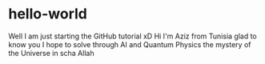 # hello-world
Well I am just starting the GitHub tutorial xD 
Hi I'm Aziz from Tunisia glad to know you
I hope to solve through AI and Quantum Physics the mystery of the Universe in scha Allah

